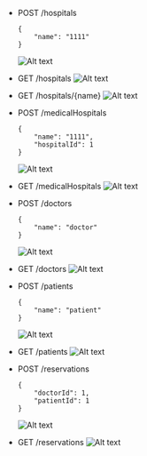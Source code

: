 - POST /hospitals
    ```
    {
        "name": "1111"
    }
    ```
    ![Alt text](images/POST_patients.png)

- GET /hospitals
    ![Alt text](images/GET_hospitals.png)

- GET /hospitals/{name}
    ![Alt text](images/GET_hospitals_1111.png)

- POST /medicalHospitals
    ```
    {
        "name": "1111",
        "hospitalId": 1
    }
    ```
    ![Alt text](images/POST_medicalHospitals.png)

- GET /medicalHospitals
    ![Alt text](images/GET_medicalHospitals.png)

- POST /doctors
    ```
    {
        "name": "doctor"
    }
    ```
    ![Alt text](images/POST_doctors.png)

- GET /doctors
    ![Alt text](images/GET_doctors.png)

- POST /patients
    ```
    {
        "name": "patient"
    }
    ```
    ![Alt text](images/POST_patients.png)

- GET /patients
    ![Alt text](images/GET_patients.png)

- POST /reservations
    ```
    {
        "doctorId": 1,
        "patientId": 1
    }
    ```
    ![Alt text](images/POST_reservations.png)

- GET /reservations
    ![Alt text](images/GET_reservations.png)
